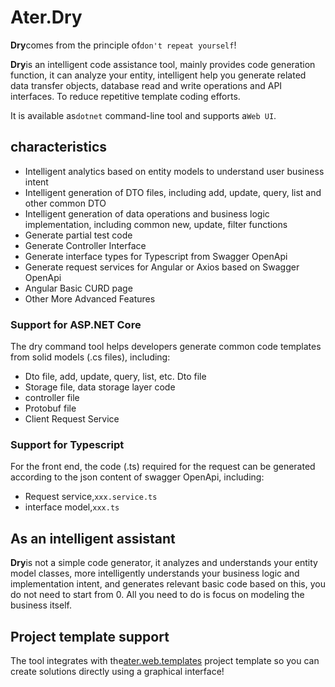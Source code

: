 # Ater.Dry

**Dry**comes from the principle of`don't repeat yourself`!

**Dry**is an intelligent code assistance tool, mainly provides code generation function, it can analyze your entity, intelligent help you generate related data transfer objects, database read and write operations and API interfaces.
To reduce repetitive template coding efforts.

It is available as`dotnet` command-line tool and supports a`Web UI`.

## characteristics

- Intelligent analytics based on entity models to understand user business intent
- Intelligent generation of DTO files, including add, update, query, list and other common DTO
- Intelligent generation of data operations and business logic implementation, including common new, update, filter functions
- Generate partial test code
- Generate Controller Interface
- Generate interface types for Typescript from Swagger OpenApi
- Generate request services for Angular or Axios based on Swagger OpenApi
- Angular Basic CURD page
- Other More Advanced Features

### Support for ASP.NET Core

The dry command tool helps developers generate common code templates from solid models (.cs files), including:

- Dto file, add, update, query, list, etc. Dto file
- Storage file, data storage layer code
- controller file
- Protobuf file
- Client Request Service

### Support for Typescript

For the front end, the code (.ts) required for the request can be generated according to the json content of swagger OpenApi, including:

- Request service,`xxx.service.ts`
- interface model,`xxx.ts`

## As an intelligent assistant

**Dry**is not a simple code generator, it analyzes and understands your entity model classes, more intelligently understands your business logic and implementation intent, and generates relevant basic code based on this, you do not need to start from 0. All you need to do is focus on modeling the business itself.

## Project template support

The tool integrates with the[ater.web.templates](https://www.nuget.org/packages/ater.web.templates) project template so you can create solutions directly using a graphical interface!
